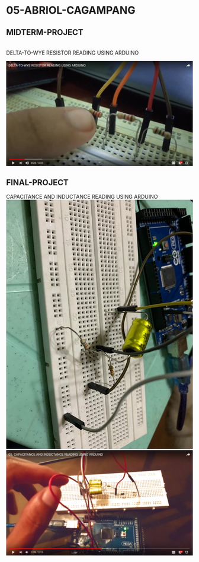 # 05-ABRIOL-CAGAMPANG
## MIDTERM-PROJECT
<BR>
DELTA-TO-WYE RESISTOR READING USING ARDUINO
  
[![INSERT YOUR FRITZING PICTURE HERE](https://github.com/BSCPE-2A-EE-1-TERM-1-S-Y-19-20/05-ABRIOL-CAGAMPANG/blob/master/MIDTERM-PROJECT.png)]()

## FINAL-PROJECT

CAPACITANCE AND INDUCTANCE READING USING ARDUINO
[![INSERT YOUR FRITZING PICTURE HERE](https://github.com/BSCPE-2A-EE-1-TERM-1-S-Y-19-20/05-ABRIOL-CAGAMPANG/blob/master/FINAL-PROJECT.png)]()
<br>
[![INSERT YOUR FRITZING PICTURE HERE](https://github.com/BSCPE-2A-EE-1-TERM-1-S-Y-19-20/05-ABRIOL-CAGAMPANG/blob/master/FINAL-PROJECT%20(2).png)]()
